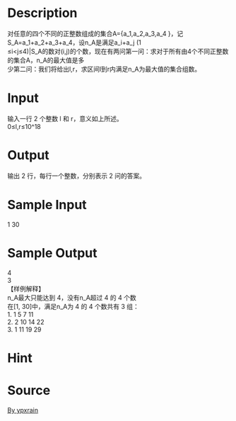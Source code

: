 
# Description

<div class="content"><div>对任意的四个不同的正整数组成的集合A={a_1,a_2,a_3,a_4 }，记S_A=a_1+a_2+a_3+a_4，设n_A是满足a_i+a_j (1</div>
<div>≤i&lt;j≤4)|S_A的数对(i,j)的个数，现在有两问第一问：求对于所有由4个不同正整数的集合A，n_A的最大值是多</div>
<div>少第二问：我们将给出l,r，求区间l到r内满足n_A为最大值的集合组数。</div>
<div></div></div>

# Input

<div class="content"><div>输入一行 2 个整数 l 和 r，意义如上所述。 </div>
<div>0≤l,r≤10^18</div>
<div></div></div>

# Output

<div class="content"><div>输出 2 行，每行一个整数，分别表示 2 问的答案。 </div>
<div></div>
<p></p></div>

# Sample Input

<div class="content"><span class="sampledata">1 30 </span></div>

# Sample Output

<div class="content"><span class="sampledata">4 <br/>
3 <br/>
【样例解释】 <br/>
n_A最大只能达到 4，没有n_A超过 4 的 4 个数 <br/>
在[1, 30]中，满足n_A为 4 的 4 个数共有 3 组： <br/>
1.  1  5  7  11 <br/>
2.  2  10  14  22 <br/>
3.  1  11  19  29 </span></div>

# Hint

<div class="content"><p></p></div>

# Source

<div class="content"><p><a href="problemset.php?search=By ypxrain">By ypxrain</a></p></div>

